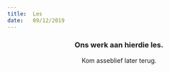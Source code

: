 ```yaml
---
title:  Les
date:   09/12/2019
---
```


### <center>Ons werk aan hierdie les.</center>
<center>Kom asseblief later terug.</center>